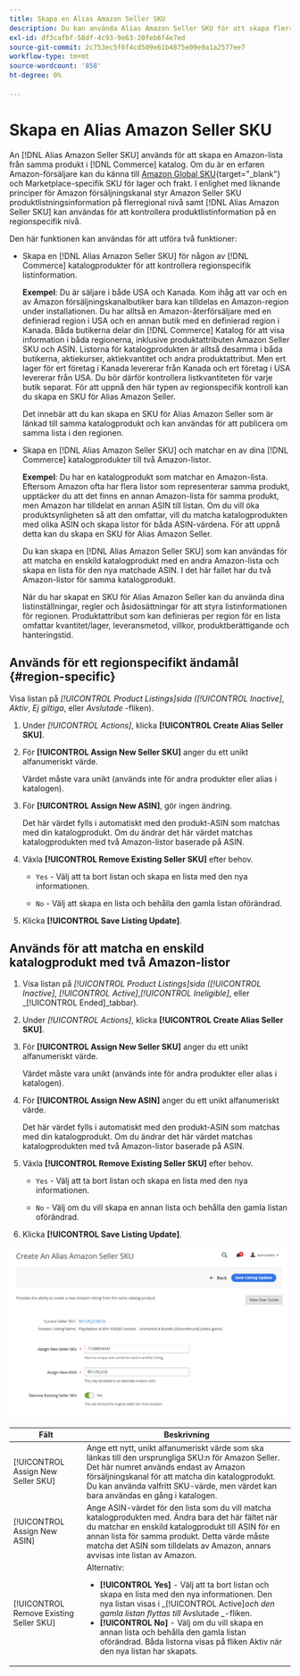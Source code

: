 ```yaml
---
title: Skapa en Alias Amazon Seller SKU
description: Du kan använda Alias Amazon Seller SKU för att skapa flerregionala Amazon-listor från dina Commerce-katalogprodukter.
exl-id: df3cafbf-58df-4c93-9e63-20feb6f4e7ed
source-git-commit: 2c753ec5f6f4cd509e61b4875e09e9a1a2577ee7
workflow-type: tm+mt
source-wordcount: '858'
ht-degree: 0%

---
```


# Skapa en Alias Amazon Seller SKU

An [!DNL Alias Amazon Seller SKU] används för att skapa en Amazon-lista från samma produkt i [!DNL Commerce] katalog. Om du är en erfaren Amazon-försäljare kan du känna till [Amazon Global SKU](https://sellercentral.amazon.com/gp/help/external/help.html?itemID=201394090){target="_blank"} och Marketplace-specifik SKU för lager och frakt. I enlighet med liknande principer för Amazon försäljningskanal styr Amazon Seller SKU produktlistningsinformation på flerregional nivå samt [!DNL Alias Amazon Seller SKU] kan användas för att kontrollera produktlistinformation på en regionspecifik nivå.

Den här funktionen kan användas för att utföra två funktioner:

- Skapa en [!DNL Alias Amazon Seller SKU] för någon av [!DNL Commerce] katalogprodukter för att kontrollera regionspecifik listinformation.

   **Exempel**: Du är säljare i både USA och Kanada. Kom ihåg att var och en av Amazon försäljningskanalbutiker bara kan tilldelas en Amazon-region under installationen. Du har alltså en Amazon-återförsäljare med en definierad region i USA och en annan butik med en definierad region i Kanada. Båda butikerna delar din [!DNL Commerce] Katalog för att visa information i båda regionerna, inklusive produktattributen Amazon Seller SKU och ASIN. Listorna för katalogprodukten är alltså desamma i båda butikerna, aktiekurser, aktiekvantitet och andra produktattribut. Men ert lager för ert företag i Kanada levererar från Kanada och ert företag i USA levererar från USA. Du bör därför kontrollera listkvantiteten för varje butik separat. För att uppnå den här typen av regionspecifik kontroll kan du skapa en SKU för Alias Amazon Seller.

   Det innebär att du kan skapa en SKU för Alias Amazon Seller som är länkad till samma katalogprodukt och kan användas för att publicera om samma lista i den regionen.

- Skapa en [!DNL Alias Amazon Seller SKU] och matchar en av dina [!DNL Commerce] katalogprodukter till två Amazon-listor.

   **Exempel**: Du har en katalogprodukt som matchar en Amazon-lista. Eftersom Amazon ofta har flera listor som representerar samma produkt, upptäcker du att det finns en annan Amazon-lista för samma produkt, men Amazon har tilldelat en annan ASIN till listan. Om du vill öka produktsynligheten så att den omfattar, vill du matcha katalogprodukten med olika ASIN och skapa listor för båda ASIN-värdena. För att uppnå detta kan du skapa en SKU för Alias Amazon Seller.

   Du kan skapa en [!DNL Alias Amazon Seller SKU] som kan användas för att matcha en enskild katalogprodukt med en andra Amazon-lista och skapa en lista för den nya matchade ASIN. I det här fallet har du två Amazon-listor för samma katalogprodukt.

   När du har skapat en SKU för Alias Amazon Seller kan du använda dina listinställningar, regler och åsidosättningar för att styra listinformationen för regionen. Produktattribut som kan definieras per region för en lista omfattar kvantitet/lager, leveransmetod, villkor, produktberättigande och hanteringstid.

## Används för ett regionspecifikt ändamål {#region-specific}

Visa listan på _[!UICONTROL Product Listings]_sida (_[!UICONTROL Inactive]_, _Aktiv_, _Ej giltiga_, eller _Avslutade_ -fliken).

1. Under _[!UICONTROL Actions]_, klicka **[!UICONTROL Create Alias Seller SKU]**.

1. För **[!UICONTROL Assign New Seller SKU]** anger du ett unikt alfanumeriskt värde.

   Värdet måste vara unikt (används inte för andra produkter eller alias i katalogen).

1. För **[!UICONTROL Assign New ASIN]**, gör ingen ändring.

   Det här värdet fylls i automatiskt med den produkt-ASIN som matchas med din katalogprodukt. Om du ändrar det här värdet matchas katalogprodukten med två Amazon-listor baserade på ASIN.

1. Växla **[!UICONTROL Remove Existing Seller SKU]** efter behov.

   - `Yes` - Välj att ta bort listan och skapa en lista med den nya informationen.

   - `No` - Välj att skapa en lista och behålla den gamla listan oförändrad.

1. Klicka **[!UICONTROL Save Listing Update]**.

## Används för att matcha en enskild katalogprodukt med två Amazon-listor

1. Visa listan på _[!UICONTROL Product Listings]_sida (_[!UICONTROL Inactive]_, _[!UICONTROL Active]_,_[!UICONTROL Ineligible]_, eller _[!UICONTROL Ended]_tabbar).

1. Under _[!UICONTROL Actions]_, klicka **[!UICONTROL Create Alias Seller SKU]**.

1. För **[!UICONTROL Assign New Seller SKU]** anger du ett unikt alfanumeriskt värde.

   Värdet måste vara unikt (används inte för andra produkter eller alias i katalogen).

1. För **[!UICONTROL Assign New ASIN]** anger du ett unikt alfanumeriskt värde.

   Det här värdet fylls i automatiskt med den produkt-ASIN som matchas med din katalogprodukt. Om du ändrar det här värdet matchas katalogprodukten med två Amazon-listor baserade på ASIN.

1. Växla **[!UICONTROL Remove Existing Seller SKU]** efter behov.

   - `Yes` - Välj att ta bort listan och skapa en lista med den nya informationen.

   - `No` - Välj om du vill skapa en annan lista och behålla den gamla listan oförändrad.

1. Klicka **[!UICONTROL Save Listing Update]**.

![skapa en Alias Amazon Seller SKU](assets/amazon-alias-sku-create.png)

| Fält | Beskrivning |
|--- |--- |
| [!UICONTROL Assign New Seller SKU] | Ange ett nytt, unikt alfanumeriskt värde som ska länkas till den ursprungliga SKU:n för Amazon Seller. Det här numret används endast av Amazon försäljningskanal för att matcha din katalogprodukt. Du kan använda valfritt SKU-värde, men värdet kan bara användas en gång i katalogen. |
| [!UICONTROL Assign New ASIN] | Ange ASIN-värdet för den lista som du vill matcha katalogprodukten med. Ändra bara det här fältet när du matchar en enskild katalogprodukt till ASIN för en annan lista för samma produkt. Detta värde måste matcha det ASIN som tilldelats av Amazon, annars avvisas inte listan av Amazon. |
| [!UICONTROL Remove Existing Seller SKU] | Alternativ:<ul><li>**[!UICONTROL Yes]** - Välj att ta bort listan och skapa en lista med den nya informationen. Den nya listan visas i _[!UICONTROL Active]_och den gamla listan flyttas till_ Avslutade _-fliken.</li><li>**[!UICONTROL No]** - Välj om du vill skapa en annan lista och behålla den gamla listan oförändrad. Båda listorna visas på fliken Aktiv när den nya listan har skapats.</li></ul> |
